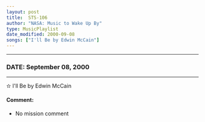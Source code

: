 ```yaml
---
layout: post
title:  STS-106
author: "NASA: Music to Wake Up By"
type: MusicPlaylist
date_modified: 2000-09-08
songs: ["I'll Be by Edwin McCain"]
---
```


----
### DATE: September 08, 2000
----
✫ I'll Be by Edwin McCain

#### Comment:
* No mission comment



<br/>
<center>
	<a target="_blank"
	   href="https://twitter.com/intent/tweet?hashtags=Space,NASA,Playlist,NASAWakeupCalls,SpaceProgram&text={{ page.author}}, '{{ page.songs.first }}' {{ page.title }}, {{ page.date | date: '%B %d, %Y' }}. {{ site.url }}{{ page.url }}&via=nasawakeupcalls"><i class="fab fa-twitter" alt="Tweet this page" style="font-size: 1.3em;"></i></a>
	&nbsp; 	<i class="fas fa-user-astronaut" style="font-size: 1.5em;"></i> &nbsp;
    <a type="amzn" search="'I'll Be by Edwin McCain'" category="popular music">
    <i class="fab fa-amazon" style="font-size: 1.3em;"></i></a>
</center>
